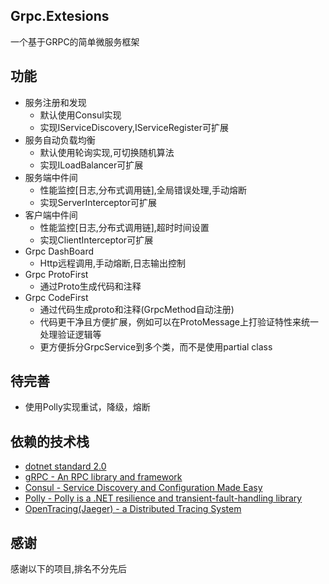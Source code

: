 ## Grpc.Extesions
一个基于GRPC的简单微服务框架 

## 功能
- 服务注册和发现
	- 默认使用Consul实现
	- 实现IServiceDiscovery,IServiceRegister可扩展
- 服务自动负载均衡
	- 默认使用轮询实现,可切换随机算法
	- 实现ILoadBalancer可扩展
- 服务端中件间
	- 性能监控[日志,分布式调用链],全局错误处理,手动熔断
	- 实现ServerInterceptor可扩展
- 客户端中件间
	- 性能监控[日志,分布式调用链],超时时间设置
	- 实现ClientInterceptor可扩展
- Grpc DashBoard
	- Http远程调用,手动熔断,日志输出控制
- Grpc ProtoFirst
	- 通过Proto生成代码和注释
- Grpc CodeFirst
	- 通过代码生成proto和注释(GrpcMethod自动注册)
	- 代码更干净且方便扩展，例如可以在ProtoMessage上打验证特性来统一处理验证逻辑等
	- 更方便拆分GrpcService到多个类，而不是使用partial class

## 待完善
- 使用Polly实现重试，降级，熔断

## 依赖的技术栈
-  [dotnet standard 2.0]()
-  [gRPC - An RPC library and framework](https://github.com/grpc/grpc)
-  [Consul - Service Discovery and Configuration Made Easy](https://consul.io)
-  [Polly - Polly is a .NET resilience and transient-fault-handling library](https://github.com/App-vNext/Polly)
-  [OpenTracing(Jaeger) - a Distributed Tracing System](https://github.com/jaegertracing/jaeger)

## 感谢
感谢以下的项目,排名不分先后